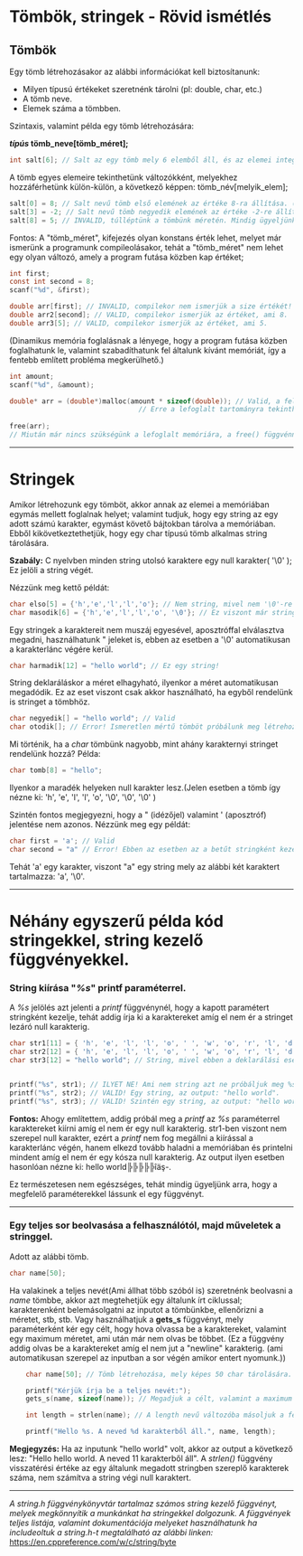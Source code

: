 # Tömbök, stringek - Rövid ismétlés

## Tömbök
Egy tömb létrehozásakor az alábbi információkat kell biztosítanunk:
- Milyen típusú értékeket szeretnénk tárolni (pl: double, char, etc.)
- A tömb neve.
- Elemek száma a tömbben.

Szintaxis, valamint példa egy tömb létrehozására:

**_típús_ tömb_neve[tömb_méret];**
```C
int salt[6]; // Salt az egy tömb mely 6 elemből áll, és az elemei integer típúst tudnak tárolni.
```
A tömb egyes elemeire tekinthetünk változókként, melyekhez hozzáférhetünk külön-külön, a következő képpen: tömb_név[melyik_elem];
```C
salt[0] = 8; // Salt nevű tömb első elemének az értéke 8-ra állítása. (A tömbök elemeinek számozása nullától kezdődik.)
salt[3] = -2; // Salt nevű tömb negyedik elemének az értéke -2-re állítása.
salt[8] = 5; // INVALID, túlléptünk a tömbünk méretén. Mindig ügyeljünk arra, hogy az adott tömb eleme amihez éppen hozzá szeretnénk férni a kereteinken belül legyen!
```
Fontos: A "tömb_méret", kifejezés olyan konstans érték lehet, melyet már ismerünk a programunk compileolásakor, tehát a "tömb_méret" nem lehet egy olyan változó, amely a program futása közben kap értéket; 
```C
int first;
const int second = 8;
scanf("%d", &first);

double arr[first]; // INVALID, compilekor nem ismerjük a size értékét!
double arr2[second]; // VALID, compilekor ismerjük az értéket, ami 8.
double arr3[5]; // VALID, compilekor ismerjük az értéket, ami 5.
```
(Dinamikus memória foglalásnak a lényege, hogy a program futása közben foglalhatunk le, valamint szabadíthatunk fel általunk kívánt memóriát, így a fentebb említett probléma megkerülhető.)
```C
int amount;
scanf("%d", &amount);

double* arr = (double*)malloc(amount * sizeof(double)); // Valid, a felhasználó által megadott számú, double méretű memóriát foglalunk le.	
					    		// Erre a lefoglalt tartományra tekinthetünk hasonló képpen mintha egy tömb lenne.
			
free(arr);
// Miután már nincs szükségünk a lefoglalt memóriára, a free() függvénnyel visszaadhatjuk a memória pool-ba, tehát az adott memória tartomány újra felhasználható lesz. 
```
----------------------------------------------------------------------------------------------------------------------------------------
# Stringek
Amikor létrehozunk egy tömböt, akkor annak az elemei a memóriában egymás mellett foglalnak helyet; valamint tudjuk, hogy egy string az egy adott számú karakter, egymást követő bájtokban tárolva a memóriában. Ebből kikövetkeztethetjük, hogy egy char típusú tömb alkalmas string tárolására.

**Szabály:** C nyelvben minden string utolsó karaktere egy null karakter( '\0' ); Ez jelöli a string végét.

Nézzünk meg kettő példát:
```C
char elso[5] = {'h','e','l','l','o'}; // Nem string, mivel nem '\0'-re végződik a karakterláncunk.
char masodik[6] = {'h','e','l','l','o', '\0'}; // Ez viszont már string!
```
Egy stringek a karaktereit nem muszáj egyesével, aposztróffal elválasztva megadni, használhatunk " jeleket is, ebben az esetben a '\0' automatikusan a karakterlánc végére kerül.
```C
char harmadik[12] = "hello world"; // Ez egy string!
```
String deklaráláskor a méret elhagyható, ilyenkor a méret automatikusan megadódik. Ez az eset viszont csak akkor használható, ha egyből rendelünk is stringet a tömbhöz.
```C
char negyedik[] = "hello world"; // Valid
char otodik[]; // Error! Ismeretlen mértű tömböt próbálunk meg létrehozni.
```
Mi történik, ha a *char* tömbünk nagyobb, mint ahány karakternyi stringet rendelünk hozzá?
Példa:
```C
char tomb[8] = "hello";
```
Ilyenkor a maradék helyeken null karakter lesz.(Jelen esetben a tömb így nézne ki: 'h', 'e', 'l', 'l', 'o', '\0', '\0', '\0' )

Szintén fontos megjegyezni, hogy a " (idézőjel) valamint ' (aposztróf) jelentése nem azonos.
Nézzünk meg egy példát:
```C
char first = 'a'; // Valid
char second = "a" // Error! Ebben az esetben az a betűt stringként kezeljük, ezért hozzáadódik a null karakter is automatikusan, tehát 2 karaktert próbálunk meg egy változóhoz rendelni.
```
Tehát 'a' egy karakter, viszont "a" egy string mely az alábbi két karaktert tartalmazza: 'a', '\0'.

----------------------------------------------------------------------------------------------------------------------------------------

# Néhány egyszerű példa kód stringekkel, string kezelő függvényekkel.

 ### **String kiírása "*%s*" printf paraméterrel.**

A *%s* jelölés azt jelenti a *printf* függvénynél, hogy a kapott paramétert stringként kezelje, tehát addig írja ki a karaktereket amíg el nem ér a stringet lezáró null karakterig.

```C
char str1[11] = { 'h', 'e', 'l', 'l', 'o', ' ', 'w', 'o', 'r', 'l', 'd' }; // Nem String, mivel NEM null karakterrel végződik.
char str2[12] = { 'h', 'e', 'l', 'l', 'o', ' ', 'w', 'o', 'r', 'l', 'd', '\0' }; // String, mivel null karakterrel végződik.
char str3[12] = "hello world"; // String, mivel ebben a deklarálási esetben automatikusan megkapta a végére a null karaktert.


printf("%s", str1); // ILYET NE! Ami nem string azt ne próbáljuk meg %s paraméterrel kiiratni!
printf("%s", str2); // VALID! Egy string, az output: "hello world".
printf("%s", str3); // VALID! Szintén egy string, az output: "hello world".
```
**Fontos:** Ahogy említettem, addig próbál meg a *printf* az *%s* paraméterrel karaktereket kiírni amíg el nem ér egy null karakterig. str1-ben viszont nem szerepel null karakter, ezért a *printf* nem fog megállni a kiírással a karakterlánc végén, hanem elkezd tovább haladni a memóriában és printelni mindent amíg el nem ér egy kósza null karakterig. Az output ilyen esetben hasonlóan nézne ki: hello world╠╠╠╠╠îäş-. 

Ez természetesen nem egészséges, tehát mindig ügyeljünk arra, hogy a megfelelő paraméterekkel lássunk el egy függvényt.

----------------------------------------------------------------------------------------------------------------------------------------

### **Egy teljes sor beolvasása a felhasználótól, majd műveletek a stringgel.**

Adott az alábbi tömb.
```C
char name[50];
```
Ha valakinek a teljes nevét(Ami állhat több szóból is) szeretnénk beolvasni a *name* tömbbe, akkor azt megtehetjük egy általunk írt ciklussal; karakterenként belemásolgatni az inputot a tömbünkbe, ellenőrizni a méretet, stb, stb. Vagy használhatjuk a **gets_s** függvényt, mely paraméterként kér egy célt, hogy hova olvassa be a karaktereket, valamint egy maximum méretet, ami után már nem olvas be többet. (Ez a függvény addig olvas be a karaktereket amíg el nem jut a "newline" karakterig. (ami automatikusan szerepel az inputban a sor végén amikor entert nyomunk.))

```C
	char name[50]; // Tömb létrehozása, mely képes 50 char tárolására.

	printf("Kérjük írja be a teljes nevét:");
	gets_s(name, sizeof(name)); // Megadjuk a célt, valamint a maximum méretet. A "sizeof(name)" visstatérési értéke a name tömbünk mérete bájtokban.

	int length = strlen(name); // A length nevű változóba másoljuk a felhasználó által beírt stringben szereplő karakterek számát.

	printf("Hello %s. A neved %d karakterből áll.", name, length); 
```
**Megjegyzés:** Ha az inputunk "hello world" volt, akkor az output a következő lesz: "Hello hello world. A neved 11 karakterből áll".
A *strlen()* függvény visszatérési értéke az egy általunk megadott stringben szereplő karakterek száma, nem számítva a string végi null karaktert.

----------------------------------------------------------------------------------------------------------------------------------------

*A string.h függvénykönyvtár tartalmaz számos string kezelő függvényt, melyek megkönnyítik a munkánkat ha stringekkel dolgozunk.
A függvények teljes listája, valamint dokumentációja melyeket használhatunk ha includeoltuk a string.h-t megtalálható az alábbi linken:* https://en.cppreference.com/w/c/string/byte


